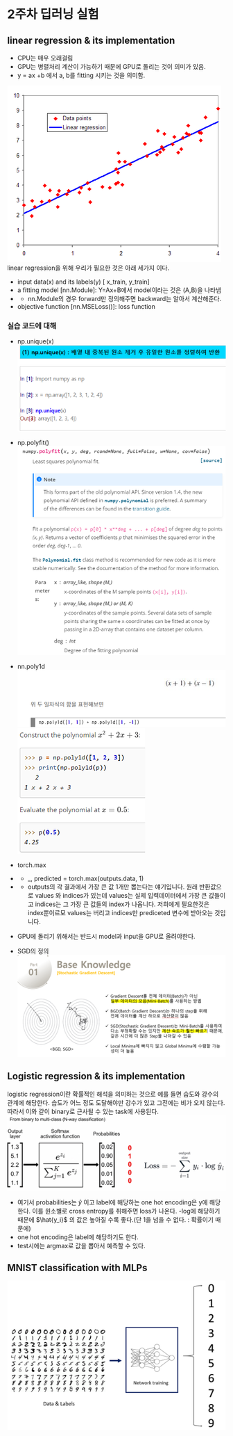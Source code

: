 # 2주차 딥러닝 실험

## linear regression & its implementation
- CPU는 매우 오래걸림
- GPU는 병렬처리 계산이 가능하기 때문에 GPU로 돌리는 것이 의미가 있음.
- y = ax +b 에서 a, b를 fitting 시키는 것을 의미함.  

![title](./img/02_linear.PNG)  
linear regression을 위해 우리가 필요한 것은 아래 세가지 이다.
- input data(x) and its labels(y) [ x_train, y_train]
- a fitting model [nn.Module]: Y=Ax+B에서 model이라는 것은 (A,B)을 나타냄
- - nn.Module의 경우 forward만 정의해주면 backward는 알아서 계산해준다. 
- objective function [nn.MSELoss()]: loss function

### 실습 코드에 대해
- np.unique(x)  
![title](./img/03_unique.PNG)  
- np.polyfit()  
![title](./img/04_polyfit.PNG)  
- nn.poly1d  
![title](./img/05_poly1d.PNG)  
![title](./img/06_poly1d.PNG)  

- torch.max
- - _, predicted = torch.max(outputs.data, 1)
- -  outputs의 각 결과에서 가장 큰 값 1개만 뽑는다는 얘기입니다. 원래 반환값으로 values 와 indices가 있는데 values는 실제 입력데이터에서 가장 큰 값들이고 indices는 그 가장 큰 값들의 index가 나옵니다. 저희에게 필요한것은 index뿐이르모 values는 버리고 indices만 prediceted 변수에 받아오는 것입니다.

- GPU에 돌리기 위해서는 반드시 model과 input을 GPU로 올려야한다.

- SGD의 정의
![title](./img/07_SGD.PNG)  

## Logistic regression & its implementation
logistic regression이란 확률적인 해석을 의미하는 것으로 예를 들면 습도와 강수의 관계에 해당한다. 습도가 어느 정도 도달해야만 강수가 있고 그전에는 비가 오지 않는다. 따라서 이와 같이 binary로 근사될 수 있는 task에 사용된다.
![title](./img/09_logistic.PNG)  
- 여기서 probabilities는 $\hat{y}$ 이고 label에 해당하는 one hot encoding은 y에 해당한다. 이를 원소별로 cross entropy를 취해주면 loss가 나온다. 
-log에 해당하기 때문에 $\hat{y_i}$ 의 값은 높아질 수록 좋다.(단 1을 넘을 수 없다. : 확률이기 때문에)
- one hot encoding은 label에 해당하기도 한다. 
- test시에는 argmax로 값을 뽑아서 예측할 수 있다.

## MNIST classification with MLPs
![title](./img/01_MLP.PNG)  
